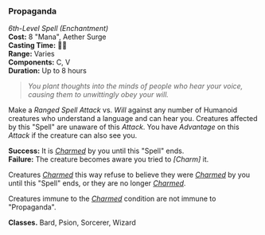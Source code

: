 ### Propaganda  
*6th-Level Spell (Enchantment)*  
**Cost:** 8 "Mana", Aether Surge  
**Casting Time:** 🔷🔷  
**Range:** Varies  
**Components:** C, V  
**Duration:** Up to 8 hours  

<!-- 3AS and mana-points demo. -->

> *You plant thoughts into the minds of people who hear your voice, causing them to unwittingly obey your will.*

Make a *Ranged Spell Attack* vs. *Will* against any number of Humanoid creatures who understand a language and can hear you. Creatures affected by this "Spell" are unaware of this *Attack*. You have *Advantage* on this *Attack* if the creature can also see you.

**Success:** It is *[Charmed]* by you until this "Spell" ends.  
**Failure:** The creature becomes aware you tried to *[Charm]* it.  

Creatures *[Charmed]* this way refuse to believe they were *[Charmed]* by you until this "Spell" ends, or they are no longer *[Charmed]*.

Creatures immune to the *[Charmed]* condition are not immune to "Propaganda".

**Classes.** Bard, Psion, Sorcerer, Wizard

[Charmed]: ../../Rules/Conditions/Charmed.md
